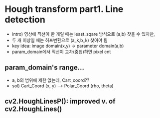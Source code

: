 # Hough transform part1. Line detection
- intro) 영상에 직선이 한 개일 때는 least_sqare 방식으로 (a,b) 찾을 수 있지만,
- 두 개 이상일 때는 허프변환으로 (a_k,b_k) 찾아야 됨
- key idea: image domain(x,y) -> parameter domain(a,b)
- param_domain에서 직선이 교차(중첩)하면 pixel cnt

## param_domain's range...
- a, b의 범위에 제한 없는데, Cart_coord??
- sol) Cart_Coord (x, y) --> Polar_Coord (rho, theta)

## cv2.HoughLinesP(): improved v. of cv2.HoughLines()
